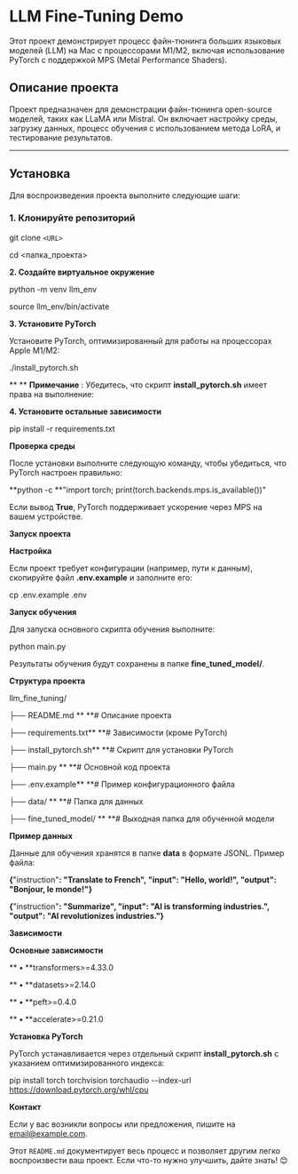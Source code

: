 # LLM Fine-Tuning Demo

Этот проект демонстрирует процесс файн-тюнинга больших языковых моделей (LLM) на Mac с процессорами M1/M2, включая использование PyTorch с поддержкой MPS (Metal Performance Shaders).

## Описание проекта

Проект предназначен для демонстрации файн-тюнинга open-source моделей, таких как LLaMA или Mistral. Он включает настройку среды, загрузку данных, процесс обучения с использованием метода LoRA, и тестирование результатов.

---

## Установка

Для воспроизведения проекта выполните следующие шаги:

### 1. Клонируйте репозиторий

git clone `<URL>`

cd <папка_проекта>

**2. Создайте виртуальное окружение**

python -m venv llm_env

source llm_env/bin/activate

**3. Установите PyTorch**

Установите PyTorch, оптимизированный для работы на процессорах Apple M1/M2:

./install_pytorch.sh

**	** **Примечание** : Убедитесь, что скрипт **install_pytorch.sh** имеет права на выполнение:

**4. Установите остальные зависимости**

pip install -r requirements.txt

**Проверка среды**

После установки выполните следующую команду, чтобы убедиться, что PyTorch настроен правильно:

**python -c **"import torch; print(torch.backends.mps.is_available())"

Если вывод **True**, PyTorch поддерживает ускорение через MPS на вашем устройстве.

**Запуск проекта**

**Настройка**

Если проект требует конфигурации (например, пути к данным), скопируйте файл **.env.example** и заполните его:

cp .env.example .env

**Запуск обучения**

Для запуска основного скрипта обучения выполните:

python main.py

Результаты обучения будут сохранены в папке **fine_tuned_model/**.

**Структура проекта**

llm_fine_tuning/

├── README.md **            **# Описание проекта

├── requirements.txt**      **# Зависимости (кроме PyTorch)

├── install_pytorch.sh**    **# Скрипт для установки PyTorch

├── main.py **              **# Основной код проекта

├── .env.example**          **# Пример конфигурационного файла

├── data/ **                **# Папка для данных

├── fine_tuned_model/ **    **# Выходная папка для обученной модели

**Пример данных**

Данные для обучения хранятся в папке **data** в формате JSONL. Пример файла:

**{**"instruction"**: **"Translate to French"**, **"input"**: **"Hello, world!"**, **"output"**: **"Bonjour, le monde!"**}**

**{**"instruction"**: **"Summarize"**, **"input"**: **"AI is transforming industries."**, **"output"**: **"AI revolutionizes industries."**}**

**Зависимости**

**Основные зависимости**

**	**•**	**transformers>=4.33.0

**	**•**	**datasets>=2.14.0

**	**•**	**peft>=0.4.0

**	**•**	**accelerate>=0.21.0

**Установка PyTorch**

PyTorch устанавливается через отдельный скрипт **install_pytorch.sh** с указанием оптимизированного индекса:

pip install torch torchvision torchaudio --index-url https://download.pytorch.org/whl/cpu

**Контакт**

Если у вас возникли вопросы или предложения, пишите на [email@example.com](mailto:email@example.com).

Этот `README.md` документирует весь процесс и позволяет другим легко воспроизвести ваш проект. Если что-то нужно улучшить, дайте знать! 😊
